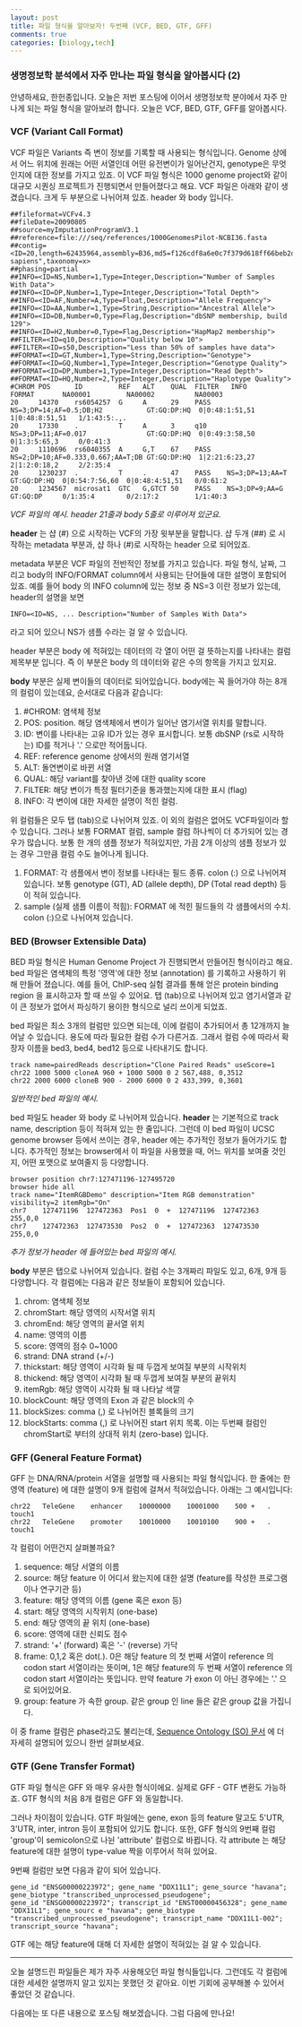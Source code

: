 ```yaml
---
layout: post
title: 파일 형식을 알아보자! 두번째 (VCF, BED, GTF, GFF)
comments: true
categories: [biology,tech]
---
```


### 생명정보학 분석에서 자주 만나는 파일 형식을 알아봅시다 (2)

안녕하세요, 한헌종입니다.
오늘은 저번 포스팅에 이어서 생명정보학 분야에서 자주 만나게 되는 파일 형식을 알아보려 합니다.
오늘은 VCF, BED, GTF, GFF를 알아봅시다.

### VCF (Variant Call Format)

VCF 파일은 Variants 즉 변이 정보를 기록할 때 사용되는 형식입니다.
Genome 상에서 어느 위치에 원래는 어떤 서열인데 어떤 유전변이가 일어난건지, genotype은 무엇인지에 대한 정보를 가지고 있죠.
이 VCF 파일 형식은 1000 genome project와 같이 대규모 시퀀싱 프로젝트가 진행되면서 만들어졌다고 해요.
VCF 파일은 아래와 같이 생겼습니다. 크게 두 부분으로 나뉘어져 있죠. header 와 body 입니다. 

~~~shell
##fileformat=VCFv4.3
##fileDate=20090805
##source=myImputationProgramV3.1
##reference=file:///seq/references/1000GenomesPilot-NCBI36.fasta
##contig=<ID=20,length=62435964,assembly=B36,md5=f126cdf8a6e0c7f379d618ff66beb2da,species="Homo sapiens",taxonomy=x>
##phasing=partial
##INFO=<ID=NS,Number=1,Type=Integer,Description="Number of Samples With Data">
##INFO=<ID=DP,Number=1,Type=Integer,Description="Total Depth">
##INFO=<ID=AF,Number=A,Type=Float,Description="Allele Frequency">
##INFO=<ID=AA,Number=1,Type=String,Description="Ancestral Allele">
##INFO=<ID=DB,Number=0,Type=Flag,Description="dbSNP membership, build 129">
##INFO=<ID=H2,Number=0,Type=Flag,Description="HapMap2 membership">
##FILTER=<ID=q10,Description="Quality below 10">
##FILTER=<ID=s50,Description="Less than 50% of samples have data">
##FORMAT=<ID=GT,Number=1,Type=String,Description="Genotype">
##FORMAT=<ID=GQ,Number=1,Type=Integer,Description="Genotype Quality">
##FORMAT=<ID=DP,Number=1,Type=Integer,Description="Read Depth">
##FORMAT=<ID=HQ,Number=2,Type=Integer,Description="Haplotype Quality">
#CHROM POS      ID         REF   ALT    QUAL  FILTER   INFO                             FORMAT       NA00001         NA00002          NA00003
20     14370    rs6054257  G     A      29    PASS    NS=3;DP=14;AF=0.5;DB;H2           GT:GQ:DP:HQ  0|0:48:1:51,51  1|0:48:8:51,51   1/1:43:5:.,.
20     17330    .          T     A      3     q10     NS=3;DP=11;AF=0.017               GT:GQ:DP:HQ  0|0:49:3:58,50  0|1:3:5:65,3     0/0:41:3
20     1110696  rs6040355  A     G,T    67    PASS    NS=2;DP=10;AF=0.333,0.667;AA=T;DB GT:GQ:DP:HQ  1|2:21:6:23,27  2|1:2:0:18,2     2/2:35:4
20     1230237  .          T     .      47    PASS    NS=3;DP=13;AA=T                   GT:GQ:DP:HQ  0|0:54:7:56,60  0|0:48:4:51,51   0/0:61:2
20     1234567  microsat1  GTC   G,GTCT 50    PASS    NS=3;DP=9;AA=G                    GT:GQ:DP     0/1:35:4        0/2:17:2         1/1:40:3
~~~
*VCF 파일의 예시. header 21줄과 body 5줄로 이루어져 있군요.*

**header** 는 샵 (#) 으로 시작하는 VCF의 가장 윗부분을 말합니다.
샵 두개 (##) 로 시작하는 metadata 부분과, 샵 하나 (#)로 시작하는 header 으로 되어있죠.

metadata 부분은 VCF 파일의 전반적인 정보를 가지고 있습니다.
파일 형식, 날짜, 그리고 body의 INFO/FORMAT column에서 사용되는 단어들에 대한 설명이 포함되어 있죠.
예를 들어 body 의 INFO column에 있는 정보 중 NS=3 이란 정보가 있는데, header의 설명을 보면
~~~shell
INFO=<ID=NS, ... Description="Number of Samples With Data">
~~~
라고 되어 있으니 NS가 샘플 수라는 걸 알 수 있습니다.

header 부분은 body 에 적혀있는 데이터의 각 열이 어떤 걸 뜻하는지를 나타내는 컬럼 제목부분 입니다.
즉 이 부분은 body 의 데이터와 같은 수의 항목을 가지고 있지요.

**body** 부분은 실제 변이들의 데이터로 되어있습니다.
body에는 꼭 들어가야 하는 8개의 컬럼이 있는데요, 순서대로 다음과 같습니다:
1. #CHROM: 염색체 정보
1. POS: position. 해당 염색체에서 변이가 일어난 염기서열 위치를 말합니다.
1. ID: 변이를 나타내는 고유 ID가 있는 경우 표시합니다. 보통 dbSNP (rs로 시작하는) ID를 적거나 '.' 으로만 적어둡니다.
1. REF: reference genome 상에서의 원래 염기서열
1. ALT: 돌연변이로 바뀐 서열
1. QUAL: 해당 variant를 찾아낸 것에 대한 quality score 
1. FILTER: 해당 변이가 특정 필터기준을 통과했는지에 대한 표시 (flag)
1. INFO: 각 변이에 대한 자세한 설명이 적힌 컬럼.

위 컬럼들은 모두 탭 (tab)으로 나뉘어져 있죠.
이 외의 컬럼은 없어도 VCF파일이라 할 수 있습니다. 그러나 보통 FORMAT 컬럼, sample 컬럼 하나씩이 더 추가되어 있는 경우가 많습니다.
보통 한 개의 샘플 정보가 적혀있지만, 가끔 2개 이상의 샘플 정보가 있는 경우 그만큼 컬럼 수도 늘어나게 됩니다.
1. FORMAT: 각 샘플에서 변이 정보를 나타내는 필드 종류. colon (:) 으로 나뉘어져 있습니다. 보통 genotype (GT), AD (allele depth), DP (Total read depth) 등이 적혀 있습니다.
1. sample (실제 샘플 이름이 적힘): FORMAT 에 적힌 필드들의 각 샘플에서의 수치. colon (:)으로 나뉘어져 있습니다.

### BED (Browser Extensible Data)
BED 파일 형식은 Human Genome Project 가 진행되면서 만들어진 형식이라고 해요.
bed 파일은 염색체의 특정 '영역'에 대한 정보 (annotation) 를 기록하고 사용하기 위해 만들어 졌습니다.
예를 들어, ChIP-seq 실험 결과를 통해 얻은 protein binding region 을 표시하고자 할 때 쓰일 수 있어요.
탭 (tab)으로 나뉘어져 있고 염기서열과 같이 큰 정보가 없어서 파싱하기 용이한 형식으로 널리 쓰이게 되었죠.

bed 파일은 최소 3개의 컬럼만 있으면 되는데, 이에 컬럼이 추가되어서 총 12개까지 늘어날 수 있습니다.
용도에 따라 필요한 컬럼 수가 다른거죠.
그래서 컬럼 수에 따라서 확장자 이름을 bed3, bed4, bed12 등으로 나타내기도 합니다.

~~~shell
track name=pairedReads description="Clone Paired Reads" useScore=1
chr22 1000 5000 cloneA 960 + 1000 5000 0 2 567,488, 0,3512
chr22 2000 6000 cloneB 900 - 2000 6000 0 2 433,399, 0,3601
~~~
*일반적인 bed 파일의 예시.*

bed 파일도 header 와 body 로 나뉘어져 있습니다.
**header** 는 기본적으로 track name, description 등이 적혀져 있는 한 줄입니다.
그런데 이 bed 파일이 UCSC genome browser 등에서 쓰이는 경우, header 에는 추가적인 정보가 들어가기도 합니다.
추가적인 정보는 browser에서 이 파일을 사용했을 때, 어느 위치를 보여줄 것인지, 어떤 포맷으로 보여줄지 등 다양합니다.

~~~shell
browser position chr7:127471196-127495720
browser hide all
track name="ItemRGBDemo" description="Item RGB demonstration" visibility=2 itemRgb="On"
chr7    127471196  127472363  Pos1  0  +  127471196  127472363  255,0,0
chr7    127472363  127473530  Pos2  0  +  127472363  127473530  255,0,0
~~~
*추가 정보가 header 에 들어있는 bed 파일의 예시.*

**body** 부분은 탭으로 나뉘어져 있습니다.
컬럼 수는 3개짜리 파일도 있고, 6개, 9개 등 다양합니다.
각 컬럼에는 다음과 같은 정보들이 포함되어 있습니다.
1. chrom: 염색체 정보
1. chromStart: 해당 영역의 시작서열 위치
1. chromEnd: 해당 영역의 끝서열 위치
1. name: 영역의 이름
1. score: 영역의 점수 0~1000
1. strand: DNA strand (+/-)
1. thickstart: 해당 영역이 시각화 될 때 두껍게 보여질 부분의 시작위치
1. thickend: 해당 영역이 시각화 될 때 두껍게 보여질 부분의 끝위치
1. itemRgb: 해당 영역이 시각화 될 때 나타날 색깔
1. blockCount: 해당 영역의 Exon 과 같은 block의 수
1. blockSizes: comma (,) 로 나뉘어진 블록들의 크기
1. blockStarts: comma (,) 로 나뉘어진 start 위치 목록. 이는 두번째 컬럼인 chromStart로 부터의 상대적 위치 (zero-base) 입니다.

### GFF (General Feature Format)
GFF 는 DNA/RNA/protein 서열을 설명할 때 사용되는 파일 형식입니다.
한 줄에는 한 영역 (feature) 에 대한 설명이 9개 컬럼에 걸쳐서 적혀있습니다.
아래는 그 예시입니다:
~~~shell
chr22	TeleGene	enhancer	10000000	10001000	500	+	.	touch1
chr22	TeleGene	promoter	10010000	10010100	900	+	.	touch1
~~~

각 컬럼이 어떤건지 살펴볼까요?
1. sequence: 해당 서열의 이름
1. source: 해당 feature 이 어디서 왔는지에 대한 설명 (feature를 작성한 프로그램이나 연구기관 등)
1. feature: 해당 영역의 이름 (gene 혹은 exon 등)
1. start: 해당 영역의 시작위치 (one-base)
1. end: 해당 영역의 끝 위치 (one-base)
1. score: 영역에 대한 신뢰도 점수
1. strand: '+' (forward) 혹은 '-' (reverse) 가닥
1. frame: 0,1,2 혹은 dot(.). 0은 해당 feature 의 첫 번째 서열이 reference 의 codon start 서열이라는 뜻이며, 1은 해당 feature의 두 번째 서열이 reference 의 codon start 서열이라는 뜻입니다. 만약 feature 가 exon 이 아닌 경우에는 '.' 으로 되어있어요.
1. group: feature 가 속한 group. 같은 group 인 line 들은 같은 group 값을 가집니다.

이 중 frame 컬럼은 phase라고도 불리는데, [Sequence Ontology (SO) 문서](https://github.com/The-Sequence-Ontology/Specifications/blob/master/gff3.md) 에 더 자세히 설명되어 있으니 한번 살펴보세요.

### GTF (Gene Transfer Format)
GTF 파일 형식은 GFF 와 매우 유사한 형식이에요.
실제로 GFF - GTF 변환도 가능하죠.
GTF 형식의 처음 8개 컬럼은 GFF 와 동일합니다.

그러나 차이점이 있습니다.
GTF 파일에는 gene, exon 등의 feature 말고도 5'UTR, 3'UTR, inter, intron 등이 포함되어 있기도 합니다.
또한, GFF 형식의 9번째 컬럼 'group'이 semicolon으로 나뉜 'attribute' 컬럼으로 바뀝니다.
각 attribute 는 해당 feature에 대한 설명이 type-value 짝을 이루어서 적혀 있어요.

9번째 컬럼만 보면 다음과 같이 되어 있습니다.
~~~shell
gene_id "ENSG00000223972"; gene_name "DDX11L1"; gene_source "havana"; gene_biotype "transcribed_unprocessed_pseudogene"; 
gene_id "ENSG00000223972"; transcript_id "ENST00000456328"; gene_name "DDX11L1"; gene_sourc e "havana"; gene_biotype "transcribed_unprocessed_pseudogene"; transcript_name "DDX11L1-002"; transcript_source "havana";
~~~

GTF 에는 해당 feature에 대해 더 자세한 설명이 적혀있는 걸 알 수 있습니다.

---

오늘 설명드린 파일들은 제가 자주 사용해오던 파일 형식들입니다.
그런데도 각 컬럼에 대한 세세한 설명까지 알고 있지는 못했던 것 같아요.
이번 기회에 공부해볼 수 있어서 좋았던 것 같습니다.

다음에는 또 다른 내용으로 포스팅 해보겠습니다.
그럼 다음에 만나요!
